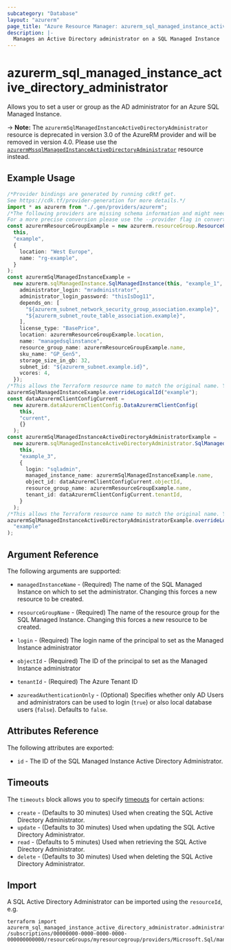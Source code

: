 ```yaml
---
subcategory: "Database"
layout: "azurerm"
page_title: "Azure Resource Manager: azurerm_sql_managed_instance_active_directory_administrator"
description: |-
  Manages an Active Directory administrator on a SQL Managed Instance
---
```


# azurerm\_sql\_managed\_instance\_active\_directory\_administrator

Allows you to set a user or group as the AD administrator for an Azure SQL Managed Instance.

\-> **Note:** The `azurermSqlManagedInstanceActiveDirectoryAdministrator` resource is deprecated in version 3.0 of the AzureRM provider and will be removed in version 4.0. Please use the [`azurermMssqlManagedInstanceActiveDirectoryAdministrator`](https://registry.terraform.io/providers/hashicorp/azurerm/latest/docs/resources/mssql_managed_instance_active_directory_administrator) resource instead.

## Example Usage

```typescript
/*Provider bindings are generated by running cdktf get.
See https://cdk.tf/provider-generation for more details.*/
import * as azurerm from "./.gen/providers/azurerm";
/*The following providers are missing schema information and might need manual adjustments to synthesize correctly: azurerm.
For a more precise conversion please use the --provider flag in convert.*/
const azurermResourceGroupExample = new azurerm.resourceGroup.ResourceGroup(
  this,
  "example",
  {
    location: "West Europe",
    name: "rg-example",
  }
);
const azurermSqlManagedInstanceExample =
  new azurerm.sqlManagedInstance.SqlManagedInstance(this, "example_1", {
    administrator_login: "mradministrator",
    administrator_login_password: "thisIsDog11",
    depends_on: [
      "${azurerm_subnet_network_security_group_association.example}",
      "${azurerm_subnet_route_table_association.example}",
    ],
    license_type: "BasePrice",
    location: azurermResourceGroupExample.location,
    name: "managedsqlinstance",
    resource_group_name: azurermResourceGroupExample.name,
    sku_name: "GP_Gen5",
    storage_size_in_gb: 32,
    subnet_id: "${azurerm_subnet.example.id}",
    vcores: 4,
  });
/*This allows the Terraform resource name to match the original name. You can remove the call if you don't need them to match.*/
azurermSqlManagedInstanceExample.overrideLogicalId("example");
const dataAzurermClientConfigCurrent =
  new azurerm.dataAzurermClientConfig.DataAzurermClientConfig(
    this,
    "current",
    {}
  );
const azurermSqlManagedInstanceActiveDirectoryAdministratorExample =
  new azurerm.sqlManagedInstanceActiveDirectoryAdministrator.SqlManagedInstanceActiveDirectoryAdministrator(
    this,
    "example_3",
    {
      login: "sqladmin",
      managed_instance_name: azurermSqlManagedInstanceExample.name,
      object_id: dataAzurermClientConfigCurrent.objectId,
      resource_group_name: azurermResourceGroupExample.name,
      tenant_id: dataAzurermClientConfigCurrent.tenantId,
    }
  );
/*This allows the Terraform resource name to match the original name. You can remove the call if you don't need them to match.*/
azurermSqlManagedInstanceActiveDirectoryAdministratorExample.overrideLogicalId(
  "example"
);

```

## Argument Reference

The following arguments are supported:

*   `managedInstanceName` - (Required) The name of the SQL Managed Instance on which to set the administrator. Changing this forces a new resource to be created.

*   `resourceGroupName` - (Required) The name of the resource group for the SQL Managed Instance. Changing this forces a new resource to be created.

*   `login` - (Required) The login name of the principal to set as the Managed Instance administrator

*   `objectId` - (Required) The ID of the principal to set as the Managed Instance administrator

*   `tenantId` - (Required) The Azure Tenant ID

*   `azureadAuthenticationOnly` - (Optional) Specifies whether only AD Users and administrators can be used to login (`true`) or also local database users (`false`). Defaults to `false`.

## Attributes Reference

The following attributes are exported:

* `id` - The ID of the SQL Managed Instance Active Directory Administrator.

## Timeouts

The `timeouts` block allows you to specify [timeouts](https://www.terraform.io/language/resources/syntax#operation-timeouts) for certain actions:

* `create` - (Defaults to 30 minutes) Used when creating the SQL Active Directory Administrator.
* `update` - (Defaults to 30 minutes) Used when updating the SQL Active Directory Administrator.
* `read` - (Defaults to 5 minutes) Used when retrieving the SQL Active Directory Administrator.
* `delete` - (Defaults to 30 minutes) Used when deleting the SQL Active Directory Administrator.

## Import

A SQL Active Directory Administrator can be imported using the `resourceId`, e.g.

```shell
terraform import azurerm_sql_managed_instance_active_directory_administrator.administrator /subscriptions/00000000-0000-0000-0000-000000000000/resourceGroups/myresourcegroup/providers/Microsoft.Sql/managedInstances/mymanagedinstance/administrators/activeDirectory
```
